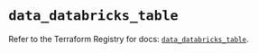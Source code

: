 # `data_databricks_table`

Refer to the Terraform Registry for docs: [`data_databricks_table`](https://registry.terraform.io/providers/databricks/databricks/1.48.1/docs/data-sources/table).
